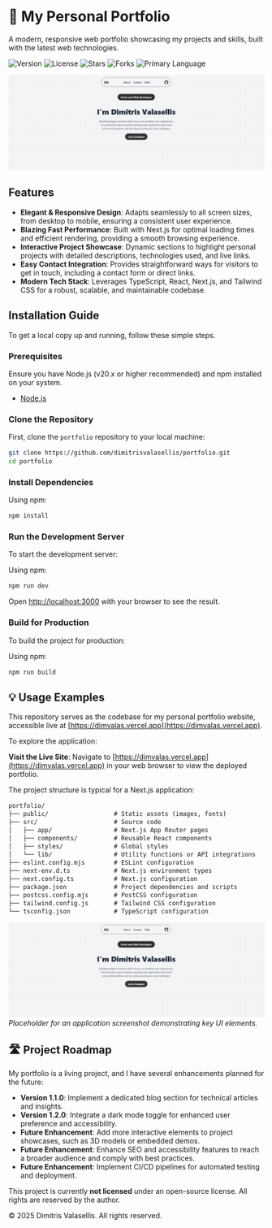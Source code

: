 # 📝 My Personal Portfolio

A modern, responsive web portfolio showcasing my projects and skills, built with the latest web technologies.

![Version](https://img.shields.io/badge/version-1.0.0-blue)
![License](https://img.shields.io/badge/license-None-lightgrey)
![Stars](https://img.shields.io/github/stars/dimitrisvalasellis/portfolio?style=social)
![Forks](https://img.shields.io/github/forks/dimitrisvalasellis/portfolio?style=social)
![Primary Language](https://img.shields.io/github/languages/top/dimitrisvalasellis/portfolio)

![Project Preview Image](/portfolio.png)


##  Features

*   **Elegant & Responsive Design**: Adapts seamlessly to all screen sizes, from desktop to mobile, ensuring a consistent user experience.
*   **Blazing Fast Performance**: Built with Next.js for optimal loading times and efficient rendering, providing a smooth browsing experience.
*   **Interactive Project Showcase**: Dynamic sections to highlight personal projects with detailed descriptions, technologies used, and live links.
*   **Easy Contact Integration**: Provides straightforward ways for visitors to get in touch, including a contact form or direct links.
*   **Modern Tech Stack**: Leverages TypeScript, React, Next.js, and Tailwind CSS for a robust, scalable, and maintainable codebase.


##  Installation Guide

To get a local copy up and running, follow these simple steps.

### Prerequisites

Ensure you have Node.js (v20.x or higher recommended) and npm installed on your system.

*   [Node.js](https://nodejs.org/)

### Clone the Repository

First, clone the `portfolio` repository to your local machine:

```bash
git clone https://github.com/dimitrisvalasellis/portfolio.git
cd portfolio
```

### Install Dependencies

Using npm:

```bash
npm install
```

### Run the Development Server

To start the development server:

Using npm:

```bash
npm run dev
```

Open [http://localhost:3000](http://localhost:3000) with your browser to see the result.

### Build for Production

To build the project for production:

Using npm:

```bash
npm run build
```


## 💡 Usage Examples

This repository serves as the codebase for my personal portfolio website, accessible live at [https://dimvalas.vercel.app](https://dimvalas.vercel.app).

To explore the application:

**Visit the Live Site**: Navigate to [https://dimvalas.vercel.app](https://dimvalas.vercel.app) in your web browser to view the deployed portfolio.

The project structure is typical for a Next.js application:

```
portfolio/
├── public/                  # Static assets (images, fonts)
├── src/                     # Source code
│   ├── app/                 # Next.js App Router pages
│   ├── components/          # Reusable React components
│   ├── styles/              # Global styles
│   └── lib/                 # Utility functions or API integrations
├── eslint.config.mjs        # ESLint configuration
├── next-env.d.ts            # Next.js environment types
├── next.config.ts           # Next.js configuration
├── package.json             # Project dependencies and scripts
├── postcss.config.mjs       # PostCSS configuration
├── tailwind.config.js       # Tailwind CSS configuration
└── tsconfig.json            # TypeScript configuration
```

![Application Screenshot](/portfolio.png)
_Placeholder for an application screenshot demonstrating key UI elements._


## 🛣️ Project Roadmap

My portfolio is a living project, and I have several enhancements planned for the future:

*   **Version 1.1.0**: Implement a dedicated blog section for technical articles and insights.
*   **Version 1.2.0**: Integrate a dark mode toggle for enhanced user preference and accessibility.
*   **Future Enhancement**: Add more interactive elements to project showcases, such as 3D models or embedded demos.
*   **Future Enhancement**: Enhance SEO and accessibility features to reach a broader audience and comply with best practices.
*   **Future Enhancement**: Implement CI/CD pipelines for automated testing and deployment.


This project is currently **not licensed** under an open-source license. All rights are reserved by the author.

© 2025 Dimitris Valasellis. All rights reserved.
